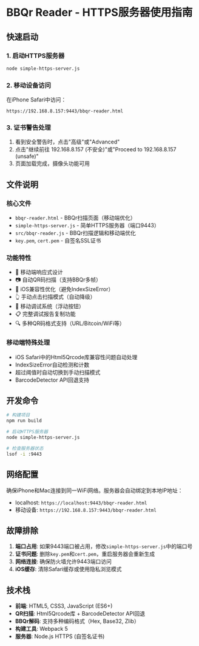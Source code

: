 # BBQr Reader - HTTPS服务器使用指南

## 快速启动

### 1. 启动HTTPS服务器
```bash
node simple-https-server.js
```

### 2. 移动设备访问
在iPhone Safari中访问：
```
https://192.168.8.157:9443/bbqr-reader.html
```

### 3. 证书警告处理
1. 看到安全警告时，点击"高级"或"Advanced"
2. 点击"继续前往 192.168.8.157 (不安全)"或"Proceed to 192.168.8.157 (unsafe)"
3. 页面加载完成，摄像头功能可用

## 文件说明

### 核心文件
- `bbqr-reader.html` - BBQr扫描页面（移动端优化）
- `simple-https-server.js` - 简单HTTPS服务器（端口9443）
- `src/bbqr-reader.js` - BBQr扫描逻辑和移动端优化
- `key.pem`, `cert.pem` - 自签名SSL证书

### 功能特性
- 📱 移动端响应式设计
- 📷 自动QR码扫描（支持BBQr多帧）
- 🔄 iOS兼容性优化（避免IndexSizeError）
- 👆 手动点击扫描模式（自动降级）
- 🐛 移动调试系统（浮动按钮）
- 📋 完整调试报告复制功能
- 🔍 多种QR码格式支持（URL/Bitcoin/WiFi等）

### 移动端特殊处理
- iOS Safari中的Html5Qrcode库兼容性问题自动处理
- IndexSizeError自动检测和计数
- 超过阈值时自动切换到手动扫描模式
- BarcodeDetector API回退支持

## 开发命令

```bash
# 构建项目
npm run build

# 启动HTTPS服务器
node simple-https-server.js

# 检查服务器状态
lsof -i :9443
```

## 网络配置

确保iPhone和Mac连接到同一WiFi网络。服务器会自动绑定到本地IP地址：
- localhost: `https://localhost:9443/bbqr-reader.html`
- 移动设备: `https://192.168.8.157:9443/bbqr-reader.html`

## 故障排除

1. **端口占用**: 如果9443端口被占用，修改`simple-https-server.js`中的端口号
2. **证书问题**: 删除`key.pem`和`cert.pem`，重启服务器会重新生成
3. **网络连接**: 确保防火墙允许9443端口访问
4. **iOS缓存**: 清除Safari缓存或使用隐私浏览模式

## 技术栈

- **前端**: HTML5, CSS3, JavaScript (ES6+)
- **QR扫描**: Html5Qrcode库 + BarcodeDetector API回退
- **BBQr解码**: 支持多种编码格式（Hex, Base32, Zlib）
- **构建工具**: Webpack 5
- **服务器**: Node.js HTTPS (自签名证书) 